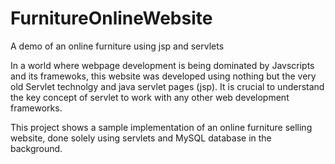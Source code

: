 # FurnitureOnlineWebsite

A demo of an online furniture using jsp and servlets

In a world where webpage development is being dominated by Javscripts and its framewoks, this website was developed using nothing but
the very old Servlet technolgy and java servlet pages (jsp). It is crucial to understand the key concept of servlet to work with any other
web development frameworks.

This project shows a sample implementation of an online furniture selling website, done solely using servlets and MySQL 
database in the background. 
